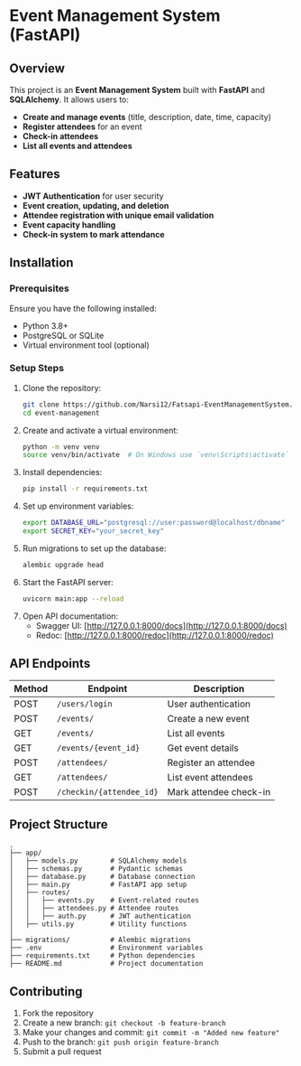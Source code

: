 # Event Management System (FastAPI)

## Overview
This project is an **Event Management System** built with **FastAPI** and **SQLAlchemy**. It allows users to:
- **Create and manage events** (title, description, date, time, capacity)
- **Register attendees** for an event
- **Check-in attendees**
- **List all events and attendees**

## Features
- **JWT Authentication** for user security
- **Event creation, updating, and deletion**
- **Attendee registration with unique email validation**
- **Event capacity handling**
- **Check-in system to mark attendance**

## Installation
### Prerequisites
Ensure you have the following installed:
- Python 3.8+
- PostgreSQL or SQLite
- Virtual environment tool (optional)

### Setup Steps
1. Clone the repository:
   ```sh
   git clone https://github.com/Narsi12/Fatsapi-EventManagementSystem.git
   cd event-management
   ```
2. Create and activate a virtual environment:
   ```sh
   python -m venv venv
   source venv/bin/activate  # On Windows use `venv\Scripts\activate`
   ```
3. Install dependencies:
   ```sh
   pip install -r requirements.txt
   ```
4. Set up environment variables:
   ```sh
   export DATABASE_URL="postgresql://user:password@localhost/dbname"
   export SECRET_KEY="your_secret_key"
   ```
5. Run migrations to set up the database:
   ```sh
   alembic upgrade head
   ```
6. Start the FastAPI server:
   ```sh
   uvicorn main:app --reload
   ```
7. Open API documentation:
   - Swagger UI: [http://127.0.0.1:8000/docs](http://127.0.0.1:8000/docs)
   - Redoc: [http://127.0.0.1:8000/redoc](http://127.0.0.1:8000/redoc)

## API Endpoints
| Method | Endpoint             | Description                     |
|--------|----------------------|---------------------------------|
| POST   | `/users/login`       | User authentication            |
| POST   | `/events/`           | Create a new event             |
| GET    | `/events/`           | List all events                |
| GET    | `/events/{event_id}` | Get event details              |
| POST   | `/attendees/`        | Register an attendee           |
| GET    | `/attendees/`        | List event attendees           |
| POST   | `/checkin/{attendee_id}` | Mark attendee check-in |

## Project Structure
```
.
├── app/
│   ├── models.py        # SQLAlchemy models
│   ├── schemas.py       # Pydantic schemas
│   ├── database.py      # Database connection
│   ├── main.py          # FastAPI app setup
│   ├── routes/
│   │   ├── events.py    # Event-related routes
│   │   ├── attendees.py # Attendee routes
│   │   ├── auth.py      # JWT authentication
│   ├── utils.py         # Utility functions
│
├── migrations/          # Alembic migrations
├── .env                 # Environment variables
├── requirements.txt     # Python dependencies
├── README.md            # Project documentation
```

## Contributing
1. Fork the repository
2. Create a new branch: `git checkout -b feature-branch`
3. Make your changes and commit: `git commit -m "Added new feature"`
4. Push to the branch: `git push origin feature-branch`
5. Submit a pull request